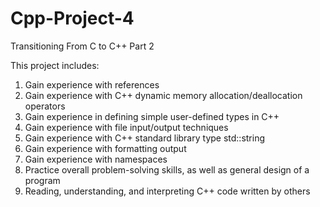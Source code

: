 # Cpp-Project-4
Transitioning From C to C++ Part 2

This project includes:

1. Gain experience with references
2. Gain experience with C++ dynamic memory allocation/deallocation operators
3. Gain experience in defining simple user-defined types in C++
4. Gain experience with file input/output techniques
5. Gain experience with C++ standard library type std::string
6. Gain experience with formatting output
7. Gain experience with namespaces
8. Practice overall problem-solving skills, as well as general design of a program
9. Reading, understanding, and interpreting C++ code written by others
